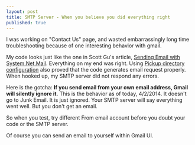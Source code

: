 ```yaml
---
layout: post
title: SMTP Server - When you believe you did everything right
published: true
---
```


I was working on "Contact Us" page, and wasted embarrassingly long time troubleshooting because of one interesting behavior with gmail.

My code looks just like the one in Scott Gu's article, [Sending Email with System.Net.Mail](http://weblogs.asp.net/scottgu/archive/2005/12/10/432854.aspx). Everything on my end was right. Using [Pickup directory configuration](http://msdn.microsoft.com/en-us/library/ms164241%28v=vs.110%29.aspx) also proved that the code generates email request properly. When hooked up, my SMTP server did not respond any errors.

Here is the gotcha:
**If you send email from your own email address, Gmail will silently ignore it.** This is the behavior as of today, 4/2/2014. It doesn't go to Junk Email. It is just ignored. Your SMTP server will say everything went well. But you don't get an email.

So when you test, try different From email account before you doubt your code or the SMTP server.

Of course you can send an email to yourself within Gmail UI.